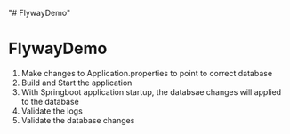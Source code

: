 "# FlywayDemo" 
# FlywayDemo

1. Make changes to Application.properties to point to correct database
2. Build and Start the application
3. With Springboot application startup, the databsae changes will applied to the database
4. Validate the logs
5. Validate the database changes
